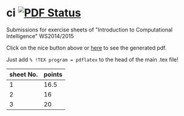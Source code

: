 ci [![PDF Status](https://www.sharelatex.com/github/repos/leo-labs/ci/builds/latest/badge.svg)](https://www.sharelatex.com/github/repos/leo-labs/ci/builds/latest/output.pdf)
==
Submissions for exercise sheets of "Introduction to Computational Intelligence" WS2014/2015


Click on the nice button above or [here](https://www.sharelatex.com/github/repos/leo-labs/ci/builds/latest/output.pdf) to see the generated pdf. 

Just add ```% !TEX program = pdflatex``` to the head of the main .tex file!

sheet No.  | points
-----------| -------------
1  | 16.5
2  | 16
3  | 20
